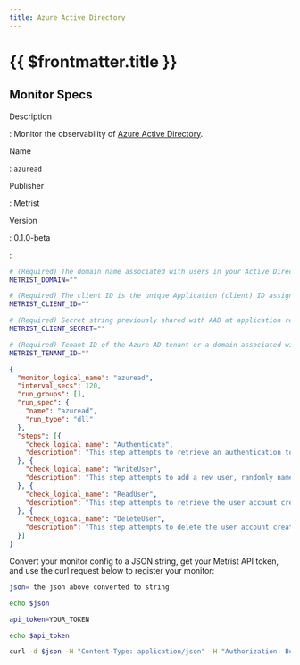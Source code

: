 ```yaml
---
title: Azure Active Directory
---
```


# {{ $frontmatter.title }}

## Monitor Specs

Description

: Monitor the observability of [Azure Active Directory](https://azure.microsoft.com/products/active-directory).

Name

: `azuread`

Publisher

: Metrist

Version

: 0.1.0-beta

: &nbsp;


<!--@include: /parts/_1.md-->


<!--@include: /parts/_2.md-->


<!--@include: /parts/_3.md-->


```sh
# (Required) The domain name associated with users in your Active Directory. Example: metrist.io.
METRIST_DOMAIN=""

# (Required) The client ID is the unique Application (client) ID assigned to your app by Azure AD when the app was registered. You can find the Application (Client) ID in your Azure subscription by Azure AD => Enterprise applications => Application ID.
METRIST_CLIENT_ID=""

# (Required) Secret string previously shared with AAD at application registration to prove the identity of the application (the client) requesting the tokens.
METRIST_CLIENT_SECRET=""

# (Required) Tenant ID of the Azure AD tenant or a domain associated with this Azure AD tenant, in order to sign-in a user of a specific organization only.
METRIST_TENANT_ID=""
```

<!--@include: /parts/tips_env-vars.md -->


<!--@include: /parts/_4.md-->


```json
{
  "monitor_logical_name": "azuread",
  "interval_secs": 120,
  "run_groups": [],
  "run_spec": {
    "name": "azuread",
    "run_type": "dll"
  },
  "steps": [{
    "check_logical_name": "Authenticate",
    "description": "This step attempts to retrieve an authentication token for a Client/Application."
  }, {
    "check_logical_name": "WriteUser",
    "description": "This step attempts to add a new user, randomly named, to the given domain."
  }, {
    "check_logical_name": "ReadUser",
    "description": "This step attempts to retrieve the user account created in a previous step."
  }, {
    "check_logical_name": "DeleteUser",
    "description": "This step attempts to delete the user account created in a previous step."
  }]
}
```




Convert your monitor config to a JSON string, get your Metrist API token, and use the curl request below to register your monitor:

```sh
json= the json above converted to string

echo $json

api_token=YOUR_TOKEN

echo $api_token

curl -d $json -H "Content-Type: application/json" -H "Authorization: Bearer $api_token" 'https://app.metrist.io/api/v0/monitor-config'

```

<!--@include: /parts/tips_api.md-->


<!--@include: /parts/_5.md-->


<!--@include: /parts/result.md-->